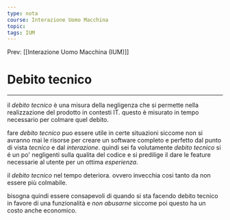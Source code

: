 ```yaml
---
type: nota
course: Interazione Uomo Macchina
topic: 
tags: IUM
---
```


Prev: [[Interazione Uomo Macchina (IUM)]]

# Debito tecnico
---
il _debito tecnico_ è una misura della negligenza che si permette nella realizzazione del prodotto in contesti IT.
questo è misurato in tempo necessario per colmare quel debito.

fare _debito tecnico_ puo essere utile in certe situazioni siccome non si avranno mai le risorse per creare un software completo e perfetto dal punto di vista _tecnico_ e dal _interazione_. quindi sei fa volutamente _debito tecnico_ si é un po' negligenti sulla qualita del codice e si predilige il dare le feature necessarie al utente per un ottima _esperienza_.

il _debito tecnico_ nel tempo deteriora. ovvero invecchia cosi tanto da non essere più colmabile.

bisogna quindi essere consapevoli di quando si sta facendo debito tecnico  in favore di una funzionalità e _non abusarne_ siccome poi questo ha un costo anche economico.